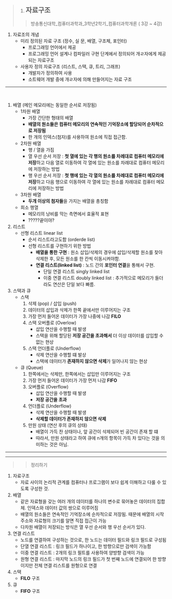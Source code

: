 >01. ## 자료구조 
>>방송통신대학_컴퓨터과학과_3학년2학기_컴퓨터과학개론 ( 3강 ~ 4강)

1. 자료조의 개념
    - 미리 정의된 자료 구조 (정수, 실 문, 배열, 구조체, 포인터)
      - 프로그래밍 언어에서 제공
      - 프로그래밍 언어 설계나 컴파일러 구현 단계에서 정의되어 개ㄹ자에게 제공되는 자료구조 
    - 사용자 정의 자료구조 (리스트, 스택, 큐, 트리, 그래프)
      - 개발자가 정의하여 사용
      - 소트웨어 개발 중에 개ㄹ자에 의해 만들어지는 자료 구조 

***   
<br>

1. 배열 (메인 메모리에는 동일한 순서로 저장됨)
    - 1차원 배열
      - 가장 간단한 형태의 배열
      - **배열의 원소들은 컴퓨터 메모리의 연속적인 기억장소에 할당되어 순차적으로 저장됨**
      - 한 개의 인덱스(첨자)를 사용하여 원소에 직접 접근함. 
    - 2차원 배열
      - 행 / 열을 가짐 
      - 열 우선 순서 저장 : **첫 열에 있는 각 행의 원소를 차례대로 컴퓨터 메모리에 저장**하고 다음 열로 이동하여 각 열에 있는 원소를 차례대로 컴퓨터 메모리에 저장하는 방법 
      - 행 우선 순서 저장 : **첫 행에 있는 각 열의 원소를 차례대로 컴퓨터 메모리에 저장**하고 다음 행으로 이동하여 각 열에 있는 원소를 차례대로 컴퓨터 메모리에 저장하는 방법
    - 3차원 배열
      - **두개 이상의 첨자들**을 가지는 배열을 총칭함 
    - 희소 행열 
      - 메모리의 낭비를 막는 측면에서 효율적 표현
      - ?????끝이야?
2. 리스트
   - 선형 리스트 linear list 
     - 순서 리스트라고도함 (orderde list)
      - 선형 리스트를 구현하기 위한 방법
         - **배열을 통한 구현** : 원소 삽입/삭제의 경우에 삽입/삭제할 원소를 찾아 삭제한 후, 모든 원소를 한 칸씩 이동시켜야함. 
         -  **연결 리스트(linked list)** : 노드 간의 **포인터 연결**을 통해서 구현. 
            -  단일 연결 리스트 singly linked list
            -  이중 연결 리스트 doubly linked list : 추가적으로 메모리가 들더라도 연산은 단일 보다 빠름.
3. 스택과 큐 
     - 스택
        1. 삭제 (pop) / 삽입 (push)
        2. 데이터의 삽입과 삭제가 한쪽 끝에서만 이루어지는 구조
        3. 가장 먼저 들어온 데이터가 가장 나중에 나감 **FILO**
        4. 스택 오버플로 (Overlow) 
            - 삽입 연산을 수행할 때 발생
            - 스택을 위해 할당된 **저장 공간을 초과해서** 더 이상 데이터를 삽입할 수 없는 현상   
        5. 스택 언더플로 (Underflow)
            - 삭제 연산을 수행할 떄 발상
            - 스택에 데이터가 **존재하지 않으면 삭제**가 일어나지 않는 현상
     - 큐 (Queue)
        1. 한쪽에서는 삭제만, 한쪽에서는 삽입만 이루어지는 구조 
        2. 가장 먼저 들어온 데이터가 가장 먼저 나감 **FIFO**
        3. 오버플로 (Overflow)
            - 삽입 연산을 수행할 때 발생
            - **저장 공간을 초과**
        4. 언더플로 (Underflow) 
            - 삭제 연산을 수행할 때 발생
            - **삭제할 데이터가 존재하지 않으면 삭제**    
        5. 만원 상태 (연산 후의 큐의 상태)
            - 배열이 가득 찬 상태이나, 앞 공간이 삭제되어 빈 공간이 존재 할 떄 
            - 따라서, 만원 상태라고 하여 큐에 n개의 항목이 가득 차 있다는 것을 의미하는 것은 아님.
 ***
***
  >>정리하기
  1.  자료구조
       - 자료 사이의 논리적 관계를 컴퓨터나 프로그램이 보다 쉽게 이해하고 다룰 수 있도록 구성한 것. 
  2. 배열
       - 같은 자료형을 갖는 여러 개의 데이터를 하나의 변수로 묶어놓은 데이터의 집합체. 인덱스와 데이터 값의 쌍으로 이루어짐
       - 배열의 원소들은 연속적인 기억장소에 순차적으로 저장됨. 때문에 배열의 시작주소와 자료형의 크기를 알면 직접 접근이 가능
       - 다차원 배열이 저장되는 방식은 열 우선 순서와 행 우선 순서가 있다. 
  3. 연결 리스트 
       - 노드를 연결하여 구성하는 것으로, 한 노드는 데이터 필드와 링크 필드로 구성됨
       - 단열 연결 리스트 : 링크 필드가 하나이고, 한 방향으로만 검색이 가능함
       - 이중 연결 리스트 : 2개의 링크 필트를 사용하여 양방향 검색이 가능
       - 원형 연결 리스트 : 마지막 노드의 링크 필드가 첫 번째 노드에 연결되어 한 방향이지만 전체 연결 리스트를 원형으로 연결
   4.  스택
       - **FILO** 구조
   5.  큐
       - **FIFO** 구조